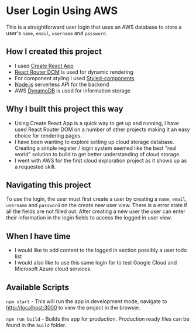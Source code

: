 # User Login Using AWS

This is a straightforward user login that uses an AWS database to store a user's `name`, `email`, `username` and `password`.

## How I created this project

- I used [Create React App](https://github.com/facebook/create-react-app)
- [React Router DOM](https://github.com/remix-run/react-router#readme) is used for dynamic rendering
- For component styling I used [Styled-components](https://github.com/styled-components/styled-components)
- [Node.js](https://nodejs.org/en/) serverless API for the backend
- AWS [DynamoDB](https://aws.amazon.com/dynamodb/) is used for information storage

## Why I built this project this way

- Using Create React App is a quick way to get up and running, I have used React Router DOM on a number of other projects making it an easy choice for rendering pages.
- I have been wanting to explore setting up cloud storage database. Creating a simple register / login system seemed like the best "real world" solution to build to get better understanding of cloud storage.
- I went with AWS for the first cloud exploration project as it shows up as a requested skill.

## Navigating this project

To use the login, the user must first create a user by creating a `name`, `email`, `username` and `password` on the create new user view. There is a error state if all the fields are not filled out. After creating a new user the user can enter their information in the login fields to access the logged in user view.

## When I have time

- I would like to add content to the logged in section possibly a user todo list
- I would also like to use this same login for to test Google Cloud and Microsoft Azure cloud services.

## Available Scripts

`npm start` - This will run the app in development mode, navigate to [http://localhost:3000](http://localhost:3000) to view the project in the browser.

`npm run build` - Builds the app for production. Production ready files can be found in the `build` folder.
